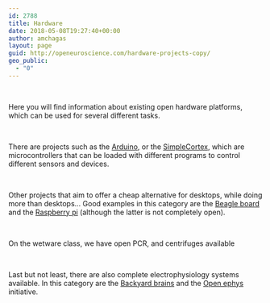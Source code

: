 ```yaml
---
id: 2788
title: Hardware
date: 2018-05-08T19:27:40+00:00
author: amchagas
layout: page
guid: http://openeuroscience.com/hardware-projects-copy/
geo_public:
  - "0"
---
```

&nbsp;

Here you will find information about existing open hardware platforms, which can be used for several different tasks.

&nbsp;

There are projects such as the [Arduino](http://www.arduino.cc/), or the [SimpleCortex](http://www.brc-electronics.nl/), which are microcontrollers that can be loaded with different programs to control different sensors and devices.

&nbsp;

Other projects that aim to offer a cheap alternative for desktops, while doing more than desktops&#8230; Good examples in this category are the [Beagle board](http://beagleboard.org/#&slider1=1) and the [Raspberry pi](http://www.raspberrypi.org/) (although the latter is not completely open).

&nbsp;

On the wetware class, we have open PCR, and centrifuges available

&nbsp;

Last but not least, there are also complete electrophysiology systems available. In this category are the [Backyard brains](https://backyardbrains.com/) and the [Open ephys](http://open-ephys.org/) initiative.

&nbsp;